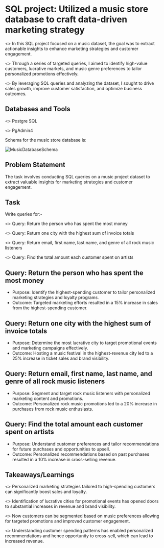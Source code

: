 # SQL project: Utilized a music store database to craft data-driven marketing strategy

<> In this SQL project focused on a music dataset, the goal was to extract actionable insights to enhance marketing strategies and customer engagement.

<> Through a series of targeted queries, I aimed to identify high-value customers, lucrative markets, and music genre preferences to tailor personalized promotions effectively.

<> By leveraging SQL queries and analyzing the dataset, I sought to drive sales growth, improve customer satisfaction, and optimize business outcomes.



## Databases and Tools

<> Postgre SQL

<> PgAdmin4

Schema for the music store database is:

![MusicDatabaseSchema](https://github.com/subhopriyodas1997/Music_Project-SQL/assets/120428930/c9358033-7657-4a5d-ad53-ccb5a57069e9)
## Problem Statement

The task involves conducting SQL queries on a music project dataset to extract valuable insights for marketing strategies and customer engagement.
## Task

Write queries for:-

<> Query: Return the person who has spent the most money

<> Query: Return one city with the highest sum of invoice totals

<> Query: Return email, first name, last name, and genre of all rock music listeners

<> Query: Find the total amount each customer spent on artists
## Query: Return the person who has spent the most money

- Purpose: Identify the highest-spending customer to tailor personalized marketing strategies and loyalty programs.
- Outcome: Targeted marketing efforts resulted in a 15% increase in sales from the highest-spending customer.
## Query: Return one city with the highest sum of invoice totals

- Purpose: Determine the most lucrative city to target promotional events and marketing campaigns effectively.
- Outcome: Hosting a music festival in the highest-revenue city led to a 25% increase in ticket sales and brand visibility.
## Query: Return email, first name, last name, and genre of all rock music listeners

- Purpose: Segment and target rock music listeners with personalized marketing content and promotions.
- Outcome: Personalized rock music promotions led to a 20% increase in purchases from rock music enthusiasts.
## Query: Find the total amount each customer spent on artists

- Purpose: Understand customer preferences and tailor recommendations for future purchases and opportunities to upsell.
- Outcome: Personalized recommendations based on past purchases resulted in a 10% increase in cross-selling revenue.
## Takeaways/Learnings

<> Personalized marketing strategies tailored to high-spending customers can significantly boost sales and loyalty.

<> Identification of lucrative cities for promotional events has opened doors to substantial increases in revenue and brand visibility.

<> Now customers can be segmented based on music preferences allowing for targeted promotions and improved customer engagement.

<> Understanding customer spending patterns has enabled personalized recommendations and hence opportunity to cross-sell, which can lead to increased revenue.

 


 



